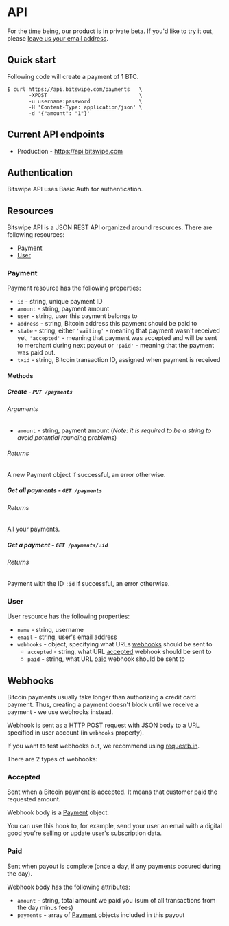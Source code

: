 # API

For the time being, our product is in private beta. If you'd like to try it out, please [leave us your email address](http://bitswipe.com).

## Quick start
Following code will create a payment of 1 BTC.

```
$ curl https://api.bitswipe.com/payments   \
       -XPOST                              \
       -u username:password                \
       -H 'Content-Type: application/json' \
       -d '{"amount": "1"}'
```

## Current API endpoints

  * Production - https://api.bitswipe.com

## Authentication

Bitswipe API uses Basic Auth for authentication.

## Resources

Bitswipe API is a JSON REST API organized around resources. There are following resources:

  * [Payment](#payment)
  * [User](#user)
  
### Payment

Payment resource has the following properties:

  * `id` - string, unique payment ID
  * `amount` - string, payment amount
  * `user` - string, user this payment belongs to
  * `address` - string, Bitcoin address this payment should be paid to
  * `state` - string, either `'waiting'` - meaning that payment wasn't received yet, `'accepted'` - meaning that payment was accepted and will be sent to merchant during next payout or `'paid'` - meaning that the payment was paid out.
  * `txid` - string, Bitcoin transaction ID, assigned when payment is received

#### Methods

##### Create - `PUT /payments`

###### Arguments

  * `amount` - string, payment amount (*Note: it is required to be a string to avoid potential rounding problems*)

###### Returns

A new Payment object if successful, an error otherwise.

##### Get all payments - `GET /payments`

###### Returns

All your payments.

##### Get a payment - `GET /payments/:id`

###### Returns

Payment with the ID `:id` if successful, an error otherwise.

### User

User resource has the following properties:

 * `name` - string, username
 * `email` - string, user's email address
 * `webhooks` - object, specifying what URLs [webhooks](#webhooks) should be sent to
     * `accepted` - string, what URL [accepted](#accepted) webhook should be sent to
     * `paid` - string, what URL [paid](#paid) webhook should be sent to

## Webhooks

Bitcoin payments usually take longer than authorizing a credit card payment. Thus, creating a payment doesn't block until we receive a payment - we use webhooks instead.

Webhook is sent as a HTTP POST request with JSON body to a URL specified in user account (in `webhooks` property).

If you want to test webhooks out, we recommend using [requestb.in](http://requestb.in/).

There are 2 types of webhooks:

### Accepted
Sent when a Bitcoin payment is accepted. It means that customer paid the requested amount.

Webhook body is a [Payment](#payment) object.

You can use this hook to, for example, send your user an email with a digital good you're selling or update user's subscription data.

### Paid
Sent when payout is complete (once a day, if any payments occured during the day).

Webhook body has the following attributes:

  * `amount` - string, total amount we paid you (sum of all transactions from the day minus fees)
  * `payments` - array of [Payment](#payment) objects included in this payout